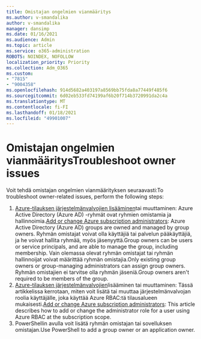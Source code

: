 ```yaml
---
title: Omistajan ongelmien vianmääritys
ms.author: v-smandalika
author: v-smandalika
manager: dansimp
ms.date: 01/16/2021
ms.audience: Admin
ms.topic: article
ms.service: o365-administration
ROBOTS: NOINDEX, NOFOLLOW
localization_priority: Priority
ms.collection: Adm_O365
ms.custom:
- "7815"
- "9004358"
ms.openlocfilehash: 914d5682a403197a8569bb75fda8a77449f485f6
ms.sourcegitcommit: 6d02eb533fd74199af6b20f714b3720991da2c4a
ms.translationtype: MT
ms.contentlocale: fi-FI
ms.lasthandoff: 01/18/2021
ms.locfileid: "49901007"
---
```

# <a name="troubleshoot-owner-issues"></a><span data-ttu-id="b8833-102">Omistajan ongelmien vianmääritys</span><span class="sxs-lookup"><span data-stu-id="b8833-102">Troubleshoot owner issues</span></span>

<span data-ttu-id="b8833-103">Voit tehdä omistajan ongelmien vianmäärityksen seuraavasti:</span><span class="sxs-lookup"><span data-stu-id="b8833-103">To troubleshoot owner-related issues, perform the following steps:</span></span>

1. <span data-ttu-id="b8833-104">[Azure-tilauksen järjestelmänvalvojien lisääminen](https://docs.microsoft.com/azure/active-directory/fundamentals/active-directory-accessmanagement-managing-group-owners)tai muuttaminen: Azure Active Directory (Azure AD) -ryhmät ovat ryhmien omistamia ja hallinnoimia.</span><span class="sxs-lookup"><span data-stu-id="b8833-104">[Add or change Azure subscription administrators](https://docs.microsoft.com/azure/active-directory/fundamentals/active-directory-accessmanagement-managing-group-owners): Azure Active Directory (Azure AD) groups are owned and managed by group owners.</span></span> <span data-ttu-id="b8833-105">Ryhmän omistajat voivat olla käyttäjiä tai palvelun pääkäyttäjiä, ja he voivat hallita ryhmää, myös jäsenyyttä.</span><span class="sxs-lookup"><span data-stu-id="b8833-105">Group owners can be users or service principals, and are able to manage the group, including membership.</span></span> <span data-ttu-id="b8833-106">Vain olemassa olevat ryhmän omistajat tai ryhmän hallinnoijat voivat määrittää ryhmän omistajia.</span><span class="sxs-lookup"><span data-stu-id="b8833-106">Only existing group owners or group-managing administrators can assign group owners.</span></span> <span data-ttu-id="b8833-107">Ryhmän omistajien ei tarvitse olla ryhmän jäseniä.</span><span class="sxs-lookup"><span data-stu-id="b8833-107">Group owners aren't required to be members of the group.</span></span>
2. <span data-ttu-id="b8833-108">[Azure-tilauksen järjestelmänvalvojien](https://docs.microsoft.com/azure/cost-management-billing/manage/add-change-subscription-administrator)lisääminen tai muuttaminen: Tässä artikkelissa kerrotaan, miten voit lisätä tai muuttaa järjestelmänvalvojan roolia käyttäjälle, joka käyttää Azure RBAC:tä tilausalueen mukaisesti.</span><span class="sxs-lookup"><span data-stu-id="b8833-108">[Add or change Azure subscription administrators](https://docs.microsoft.com/azure/cost-management-billing/manage/add-change-subscription-administrator): This article describes how to add or change the administrator role for a user using Azure RBAC at the subscription scope.</span></span>
3. <span data-ttu-id="b8833-109">PowerShellin avulla voit lisätä ryhmän omistajan tai sovelluksen omistajan.</span><span class="sxs-lookup"><span data-stu-id="b8833-109">Use PowerShell to add a group owner or an application owner.</span></span>
